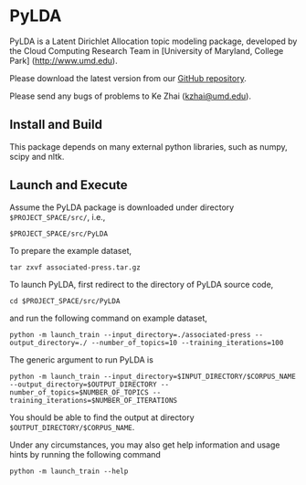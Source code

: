 PyLDA
==========

PyLDA is a Latent Dirichlet Allocation topic modeling package, developed by the Cloud Computing Research Team in [University of Maryland, College Park] (http://www.umd.edu).

Please download the latest version from our [GitHub repository](https://github.com/kzhai/PyLDA).

Please send any bugs of problems to Ke Zhai (kzhai@umd.edu).

Install and Build
----------

This package depends on many external python libraries, such as numpy, scipy and nltk.

Launch and Execute
----------

Assume the PyLDA package is downloaded under directory ```$PROJECT_SPACE/src/```, i.e., 

	$PROJECT_SPACE/src/PyLDA

To prepare the example dataset,

	tar zxvf associated-press.tar.gz

To launch PyLDA, first redirect to the directory of PyLDA source code,

	cd $PROJECT_SPACE/src/PyLDA

and run the following command on example dataset,

	python -m launch_train --input_directory=./associated-press --output_directory=./ --number_of_topics=10 --training_iterations=100

The generic argument to run PyLDA is

	python -m launch_train --input_directory=$INPUT_DIRECTORY/$CORPUS_NAME --output_directory=$OUTPUT_DIRECTORY --number_of_topics=$NUMBER_OF_TOPICS --training_iterations=$NUMBER_OF_ITERATIONS

You should be able to find the output at directory ```$OUTPUT_DIRECTORY/$CORPUS_NAME```.

Under any circumstances, you may also get help information and usage hints by running the following command

	python -m launch_train --help
